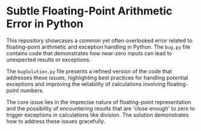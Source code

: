 # Subtle Floating-Point Arithmetic Error in Python

This repository showcases a common yet often overlooked error related to floating-point arithmetic and exception handling in Python. The `bug.py` file contains code that demonstrates how near-zero inputs can lead to unexpected results or exceptions.

The `bugSolution.py` file presents a refined version of the code that addresses these issues, highlighting best practices for handling potential exceptions and improving the reliability of calculations involving floating-point numbers.

The core issue lies in the imprecise nature of floating-point representation and the possibility of encountering results that are 'close enough' to zero to trigger exceptions in calculations like division. The solution demonstrates how to address these issues gracefully.
